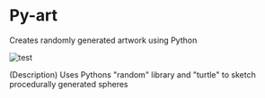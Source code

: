 # Py-art

Creates randomly generated artwork using Python

![test](https://cdn.discordapp.com/attachments/769615066001047552/811356748358746123/unknown.png)

(Description)
Uses Pythons "random" library and "turtle" to sketch procedurally generated spheres
